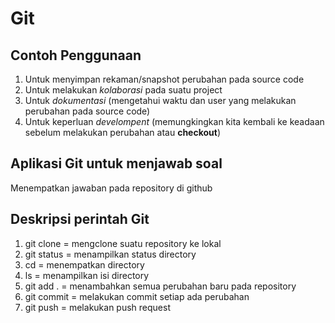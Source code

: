 # Git

## Contoh Penggunaan 
1. Untuk menyimpan rekaman/snapshot perubahan pada source code
2. Untuk melakukan *kolaborasi* pada suatu project
3. Untuk *dokumentasi* (mengetahui waktu dan user yang melakukan perubahan pada source code)
4. Untuk keperluan *develompent* (memungkingkan kita kembali ke keadaan sebelum melakukan perubahan atau **checkout**)

## Aplikasi Git untuk menjawab soal
Menempatkan jawaban pada repository di github 

## Deskripsi perintah Git
1. git clone = mengclone suatu repository ke lokal
   ![]()
2. git status = menampilkan status directory
   ![]()
3. cd = menempatkan directory 
   ![]()
4. ls = menampilkan isi directory
   ![]()
5. git add . = menambahkan semua perubahan baru pada repository
   ![]()
6. git commit = melakukan commit setiap ada perubahan
   ![]()
7. git push = melakukan push request
   ![]()